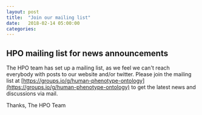 ```yaml
---
layout: post
title:  "Join our mailing list"
date:   2018-02-14 05:00:00
categories: 
---
```


## HPO mailing list for news announcements

The HPO team has set up a mailing list, as we feel we can't reach everybody with posts to our website and/or twitter. Please join the mailing list at [https://groups.io/g/human-phenotype-ontology](https://groups.io/g/human-phenotype-ontology) to get the latest news and discussions via mail.

Thanks,
The HPO Team